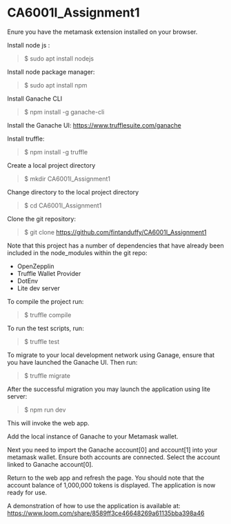 # CA6001I_Assignment1

Enure you have the metamask extension installed on your browser.

Install node js : 
>$ sudo apt install nodejs

Install node package manager:
>$ sudo apt install npm

Install Ganache CLI
>$ npm install -g ganache-cli

Install the Ganache UI: https://www.trufflesuite.com/ganache

Install truffle:
>$ npm install -g truffle

Create a local project directory
>$ mkdir CA6001I_Assignment1

Change directory to the local project directory
>$ cd CA6001I_Assignment1

Clone the git repository:
>$ git clone https://github.com/fintanduffy/CA6001I_Assignment1

Note that this project has a number of dependencies that have already been included in the node_modules within the git repo:
- OpenZepplin
- Truffle Wallet Provider
- DotEnv
- Lite dev server

To compile the project run:
>$ truffle compile

To run the test scripts, run:
>$ truffle test

To migrate to your local development network using Ganage, ensure that you have launched the Ganache UI.
Then run:
>$ truffle migrate

After the successful migration you may launch the application using lite server:
>$ npm run dev

This will invoke the web app.

Add the local instance of Ganache to your Metamask wallet.

Next you need to import the Ganache account[0] and account[1] into your metamask wallet.
Ensure both accounts are connected.
Select the account linked to Ganache account[0].

Return to the web app and refresh the page.
You should note that the account balance of 1,000,000 tokens is displayed.
The application is now ready for use.

A demonstration of how to use the application is available at:
https://www.loom.com/share/8589ff3ce46648269a61135bba398a46

